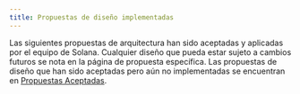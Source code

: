 ```yaml
---
title: Propuestas de diseño implementadas
---
```


Las siguientes propuestas de arquitectura han sido aceptadas y aplicadas por el equipo de Solana.  Cualquier diseño que pueda estar sujeto a cambios futuros se nota en la página de propuesta específica. Las propuestas de diseño que han sido aceptadas pero aún no implementadas se encuentran en [Propuestas Aceptadas](../proposals/accepted-design-proposals.md).
